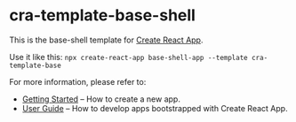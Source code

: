 # cra-template-base-shell

This is the base-shell template for [Create React App](https://github.com/facebook/create-react-app).

Use it like this:
`npx create-react-app base-shell-app --template cra-template-base`

For more information, please refer to:

- [Getting Started](https://create-react-app.dev/docs/getting-started) – How to create a new app.
- [User Guide](https://create-react-app.dev) – How to develop apps bootstrapped with Create React App.
